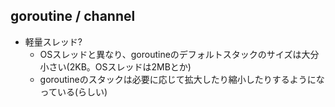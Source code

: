 
## goroutine / channel

* 軽量スレッド?
  * OSスレッドと異なり、goroutineのデフォルトスタックのサイズは大分小さい(2KB。OSスレッドは2MBとか)
  * goroutineのスタックは必要に応じて拡大したり縮小したりするようになっている(らしい)
